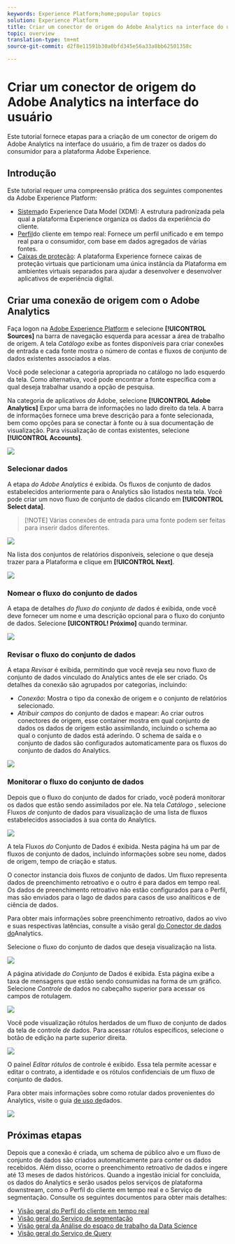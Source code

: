```yaml
---
keywords: Experience Platform;home;popular topics
solution: Experience Platform
title: Criar um conector de origem do Adobe Analytics na interface do usuário
topic: overview
translation-type: tm+mt
source-git-commit: d2f8e11591b30a0bfd345e56a33a8bb62501358c

---
```



# Criar um conector de origem do Adobe Analytics na interface do usuário

Este tutorial fornece etapas para a criação de um conector de origem do Adobe Analytics na interface do usuário, a fim de trazer os dados do consumidor para a plataforma Adobe Experience.

## Introdução

Este tutorial requer uma compreensão prática dos seguintes componentes da Adobe Experience Platform:

* [Sistema](../../../../../xdm/home.md)do Experience Data Model (XDM): A estrutura padronizada pela qual a plataforma Experience organiza os dados da experiência do cliente.
* [Perfil](../../../../../profile/home.md)do cliente em tempo real: Fornece um perfil unificado e em tempo real para o consumidor, com base em dados agregados de várias fontes.
* [Caixas de proteção](../../../../../sandboxes/home.md): A plataforma Experience fornece caixas de proteção virtuais que particionam uma única instância da Plataforma em ambientes virtuais separados para ajudar a desenvolver e desenvolver aplicativos de experiência digital.

## Criar uma conexão de origem com o Adobe Analytics

Faça logon na <a href="https://platform.adobe.com" target="_blank">Adobe Experience Platform</a> e selecione **[!UICONTROL Sources]** na barra de navegação esquerda para acessar a área de trabalho de origem. A tela *Catálogo* exibe as fontes disponíveis para criar conexões de entrada e cada fonte mostra o número de contas e fluxos de conjunto de dados existentes associados a elas.

Você pode selecionar a categoria apropriada no catálogo no lado esquerdo da tela. Como alternativa, você pode encontrar a fonte específica com a qual deseja trabalhar usando a opção de pesquisa.

Na categoria de aplicativos *da* Adobe, selecione **[!UICONTROL Adobe Analytics]** Expor uma barra de informações no lado direito da tela. A barra de informações fornece uma breve descrição para a fonte selecionada, bem como opções para se conectar à fonte ou à sua documentação de visualização. Para visualização de contas existentes, selecione **[!UICONTROL Accounts]**.

![](../../../../images/tutorials/create/analytics/catalog.png)

### Selecionar dados

A etapa *do Adobe Analytics* é exibida. Os fluxos de conjunto de dados estabelecidos anteriormente para o Analytics são listados nesta tela. Você pode criar um novo fluxo de conjunto de dados clicando em **[!UICONTROL Select data]**.

>[!NOTE] Várias conexões de entrada para uma fonte podem ser feitas para inserir dados diferentes.

![](../../../../images/tutorials/create/analytics/dataset-flows.png)

<!---Analytics report suites can be configured for one sandbox at a time. To import the same report suite into a different sandbox, the dataset flow will have to be deleted and instantiated again via configuration for a different sandbox.--->

Na lista dos conjuntos de relatórios disponíveis, selecione o que deseja trazer para a Plataforma e clique em **[!UICONTROL Next]**.

![](../../../../images/tutorials/create/analytics/select-data.png)

### Nomear o fluxo do conjunto de dados

A etapa de detalhes *do fluxo do conjunto de* dados é exibida, onde você deve fornecer um nome e uma descrição opcional para o fluxo do conjunto de dados. Selecione **[UICONTROL! Próximo]** quando terminar.

![](../../../../images/tutorials/create/analytics/dataset-flow-detail.png)

### Revisar o fluxo do conjunto de dados

A etapa *Revisar* é exibida, permitindo que você reveja seu novo fluxo de conjunto de dados vinculado do Analytics antes de ele ser criado. Os detalhes da conexão são agrupados por categorias, incluindo:

* *Conexão*: Mostra o tipo da conexão de origem e o conjunto de relatórios selecionado.
* *Atribuir campos* do conjunto de dados e mapear: Ao criar outros conectores de origem, esse container mostra em qual conjunto de dados os dados de origem estão assimilando, incluindo o schema ao qual o conjunto de dados está aderindo. O schema de saída e o conjunto de dados são configurados automaticamente para os fluxos do conjunto de dados do Analytics.

![](../../../../images/tutorials/create/analytics/review.png)

### Monitorar o fluxo do conjunto de dados

Depois que o fluxo do conjunto de dados for criado, você poderá monitorar os dados que estão sendo assimilados por ele. Na tela *Catálogo* , selecione Fluxos *de* conjunto de dados para visualização de uma lista de fluxos estabelecidos associados à sua conta do Analytics.

![](../../../../images/tutorials/create/analytics/catalog-dataset-flows.png)

A tela Fluxos *do* Conjunto de Dados é exibida. Nesta página há um par de fluxos de conjunto de dados, incluindo informações sobre seu nome, dados de origem, tempo de criação e status.

O conector instancia dois fluxos de conjunto de dados. Um fluxo representa dados de preenchimento retroativo e o outro é para dados em tempo real. Os dados de preenchimento retroativo não estão configurados para o Perfil, mas são enviados para o lago de dados para casos de uso analíticos e de ciência de dados.

Para obter mais informações sobre preenchimento retroativo, dados ao vivo e suas respectivas latências, consulte a visão geral [do Conector de dados do](../../../../connectors/adobe-applications/analytics.md)Analytics.

Selecione o fluxo do conjunto de dados que deseja visualização na lista.

![](../../../../images/tutorials/create/analytics/backfill.png)

A página atividade *do Conjunto* de Dados é exibida. Esta página exibe a taxa de mensagens que estão sendo consumidas na forma de um gráfico. Selecione *Controle* de dados no cabeçalho superior para acessar os campos de rotulagem.

![](../../../../images/tutorials/create/analytics/batches.png)

Você pode visualização rótulos herdados de um fluxo de conjunto de dados da tela de controle *de* dados. Para acessar rótulos específicos, selecione o botão de edição na parte superior direita.

![](../../../../images/tutorials/create/analytics/data-gov.png)

O painel *Editar rótulos* de controle é exibido. Essa tela permite acessar e editar o contrato, a identidade e os rótulos confidenciais de um fluxo de conjunto de dados.

Para obter mais informações sobre como rotular dados provenientes do Analytics, visite o guia [de uso de](../../../../../data-governance/labels/user-guide.md)dados.

![](../../../../images/tutorials/create/analytics/labels.png)

## Próximas etapas

Depois que a conexão é criada, um schema de público alvo e um fluxo de conjunto de dados são criados automaticamente para conter os dados recebidos. Além disso, ocorre o preenchimento retroativo de dados e ingere até 13 meses de dados históricos. Quando a ingestão inicial for concluída, os dados do Analytics e serão usados pelos serviços de plataforma downstream, como o Perfil do cliente em tempo real e o Serviço de segmentação. Consulte os seguintes documentos para obter mais detalhes:

* [Visão geral do Perfil do cliente em tempo real](../../../../../profile/home.md)
* [Visão geral do Serviço de segmentação](../../../../../segmentation/home.md)
* [Visão geral da Análise do espaço de trabalho da Data Science](../../../../../data-science-workspace/home.md)
* [Visão geral do Serviço de Query](../../../../../query-service/home.md)
